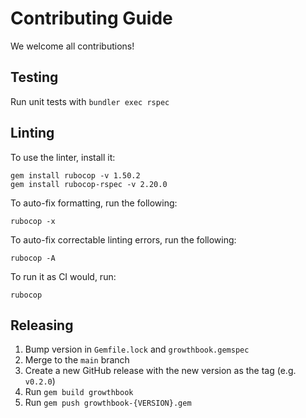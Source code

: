 # Contributing Guide

We welcome all contributions!

## Testing

Run unit tests with `bundler exec rspec`

## Linting

To use the linter, install it:

    gem install rubocop -v 1.50.2
    gem install rubocop-rspec -v 2.20.0

To auto-fix formatting, run the following:

    rubocop -x

To auto-fix correctable linting errors, run the following:

    rubocop -A

To run it as CI would, run:

    rubocop


## Releasing

1. Bump version in `Gemfile.lock` and `growthbook.gemspec`
2. Merge to the `main` branch
3. Create a new GitHub release with the new version as the tag (e.g. `v0.2.0`)
4. Run `gem build growthbook`
5. Run `gem push growthbook-{VERSION}.gem`
